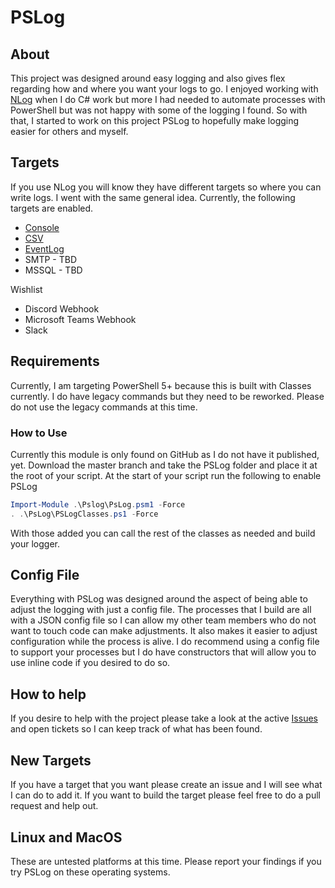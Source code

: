 # PSLog

## About

This project was designed around easy logging and also gives flex regarding how and where you want your logs to go.  I enjoyed working with [NLog](https://nlog-project.org) when I do C# work but more I had needed to automate processes with PowerShell but was not happy with some of the logging I found.  So with that, I started to work on this project PSLog to hopefully make logging easier for others and myself.

## Targets

If you use NLog you will know they have different targets so where you can write logs.  I went with the same general idea.  Currently, the following targets are enabled.

* [Console](https://github.com/luther38/PSLog/blob/master/docs/Targets/Console.md)
* [CSV](https://github.com/luther38/PSLog/blob/master/docs/Targets/CSV.md)
* [EventLog](https://github.com/luther38/PSLog/blob/master/docs/Targets/EventLog.md)
* SMTP - TBD
* MSSQL - TBD

Wishlist

* Discord Webhook
* Microsoft Teams Webhook
* Slack

## Requirements

Currently, I am targeting PowerShell 5+ because this is built with Classes currently.  I do have legacy commands but they need to be reworked.  Please do not use the legacy commands at this time.

### How to Use

Currently this module is only found on GitHub as I do not have it published, yet.  Download the master branch and take the PSLog folder and place it at the root of your script.  At the start of your script run the following to enable PSLog

```PowerShell
Import-Module .\Pslog\PsLog.psm1 -Force
. .\PsLog\PSLogClasses.ps1 -Force
```

With those added you can call the rest of the classes as needed and build your logger.

## Config File

Everything with PSLog was designed around the aspect of being able to adjust the logging with just a config file.  The processes that I build are all with a JSON config file so I can allow my other team members who do not want to touch code can make adjustments.  It also makes it easier to adjust configuration while the process is alive.  I do recommend using a config file to support your processes but I do have constructors that will allow you to use inline code if you desired to do so.

## How to help

If you desire to help with the project please take a look at the active [Issues](https://github.com/luther38/PSLog/issues) and open tickets so I can keep track of what has been found.

## New Targets

If you have a target that you want please create an issue and I will see what I can do to add it.  If you want to build the target please feel free to do a pull request and help out.

## Linux and MacOS

These are untested platforms at this time.  Please report your findings if you try PSLog on these operating systems. 
